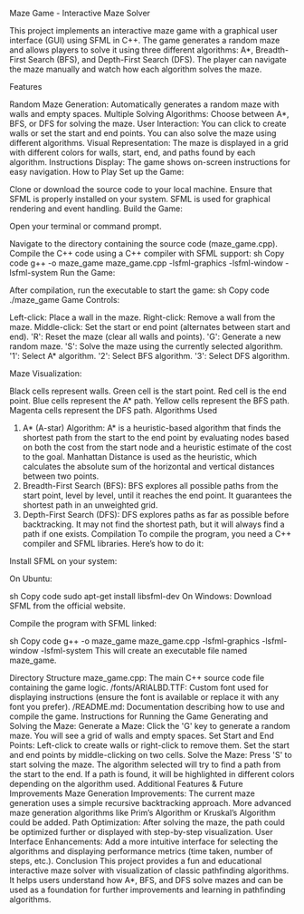 Maze Game - Interactive Maze Solver

This project implements an interactive maze game with a graphical user interface (GUI) using SFML in C++. The game generates a random maze and allows players to solve it using three different algorithms: A*, Breadth-First Search (BFS), and Depth-First Search (DFS). The player can navigate the maze manually and watch how each algorithm solves the maze.

Features

Random Maze Generation: Automatically generates a random maze with walls and empty spaces.
Multiple Solving Algorithms: Choose between A*, BFS, or DFS for solving the maze.
User Interaction: You can click to create walls or set the start and end points. You can also solve the maze using different algorithms.
Visual Representation: The maze is displayed in a grid with different colors for walls, start, end, and paths found by each algorithm.
Instructions Display: The game shows on-screen instructions for easy navigation.
How to Play
Set up the Game:

Clone or download the source code to your local machine.
Ensure that SFML is properly installed on your system. SFML is used for graphical rendering and event handling.
Build the Game:

Open your terminal or command prompt.

Navigate to the directory containing the source code (maze_game.cpp).
Compile the C++ code using a C++ compiler with SFML support:
sh
Copy code
g++ -o maze_game maze_game.cpp -lsfml-graphics -lsfml-window -lsfml-system
Run the Game:

After compilation, run the executable to start the game:
sh
Copy code
./maze_game
Game Controls:

Left-click: Place a wall in the maze.
Right-click: Remove a wall from the maze.
Middle-click: Set the start or end point (alternates between start and end).
'R': Reset the maze (clear all walls and points).
'G': Generate a new random maze.
'S': Solve the maze using the currently selected algorithm.
'1': Select A* algorithm.
'2': Select BFS algorithm.
'3': Select DFS algorithm.

Maze Visualization:

Black cells represent walls.
Green cell is the start point.
Red cell is the end point.
Blue cells represent the A* path.
Yellow cells represent the BFS path.
Magenta cells represent the DFS path.
Algorithms Used
1. A* (A-star) Algorithm:
A* is a heuristic-based algorithm that finds the shortest path from the start to the end point by evaluating nodes based on both the cost from the start node and a heuristic estimate of the cost to the goal.
Manhattan Distance is used as the heuristic, which calculates the absolute sum of the horizontal and vertical distances between two points.
2. Breadth-First Search (BFS):
BFS explores all possible paths from the start point, level by level, until it reaches the end point. It guarantees the shortest path in an unweighted grid.
3. Depth-First Search (DFS):
DFS explores paths as far as possible before backtracking. It may not find the shortest path, but it will always find a path if one exists.
Compilation
To compile the program, you need a C++ compiler and SFML libraries. Here’s how to do it:

Install SFML on your system:

On Ubuntu:

sh
Copy code
sudo apt-get install libsfml-dev
On Windows: Download SFML from the official website.

Compile the program with SFML linked:

sh
Copy code
g++ -o maze_game maze_game.cpp -lsfml-graphics -lsfml-window -lsfml-system
This will create an executable file named maze_game.

Directory Structure
maze_game.cpp: The main C++ source code file containing the game logic.
/fonts/ARIALBD.TTF: Custom font used for displaying instructions (ensure the font is available or replace it with any font you prefer).
/README.md: Documentation describing how to use and compile the game.
Instructions for Running the Game
Generating and Solving the Maze:
Generate a Maze: Click the 'G' key to generate a random maze. You will see a grid of walls and empty spaces.
Set Start and End Points: Left-click to create walls or right-click to remove them. Set the start and end points by middle-clicking on two cells.
Solve the Maze: Press 'S' to start solving the maze. The algorithm selected will try to find a path from the start to the end. If a path is found, it will be highlighted in different colors depending on the algorithm used.
Additional Features & Future Improvements
Maze Generation Improvements: The current maze generation uses a simple recursive backtracking approach. More advanced maze generation algorithms like Prim’s Algorithm or Kruskal’s Algorithm could be added.
Path Optimization: After solving the maze, the path could be optimized further or displayed with step-by-step visualization.
User Interface Enhancements: Add a more intuitive interface for selecting the algorithms and displaying performance metrics (time taken, number of steps, etc.).
Conclusion
This project provides a fun and educational interactive maze solver with visualization of classic pathfinding algorithms. It helps users understand how A*, BFS, and DFS solve mazes and can be used as a foundation for further improvements and learning in pathfinding algorithms.

